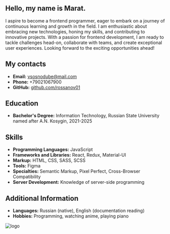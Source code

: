## Hello, my name is Marat.

I aspire to become a frontend programmer, eager to embark on a journey of continuous learning and growth in the field. I am enthusiastic about embracing new technologies, honing my skills, and contributing to innovative projects. With a passion for frontend development, I am ready to tackle challenges head-on, collaborate with teams, and create exceptional user experiences. Looking forward to the exciting opportunities ahead!

## My contacts
- **Email:** vsosnodube@mail.com
- **Phone:** +79021067900
- **GitHub:** [github.com/rossanov01](https://github.com/rossanov01)

## Education
- **Bachelor's Degree:** Information Technology, Russian State University named after A.N. Kosygin, 2021-2025

## Skills
- **Programming Languages:** JavaScript
- **Frameworks and Libraries:** React, Redux, Material-UI
- **Markup:** HTML, CSS, SASS, SCSS
- **Tools:** Figma
- **Specialties:** Semantic Markup, Pixel Perfect, Cross-Browser Compatibility
- **Server Development:** Knowledge of server-side programming

## Additional Information
- **Languages:** Russian (native), English (documentation reading)
- **Hobbies:** Programming, watching anime, playing piano

![logo](https://media3.giphy.com/media/RJzm826vu7WbJvBtxX/giphy.gif?cid=6c09b952onxpeco5wk93ng75zw6a1zm15ai31kmpw6lwdvjq&ep=v1_internal_gif_by_id&rid=giphy.gif&ct=s)
